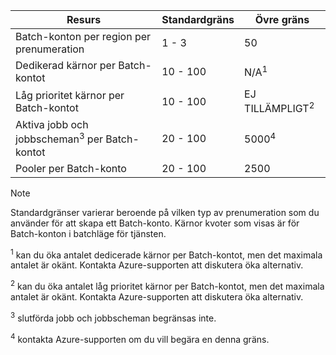 | **Resurs** | **Standardgräns** | **Övre gräns** |
| --- | --- | --- |
| Batch-konton per region per prenumeration | 1 - 3 |50 |
| Dedikerad kärnor per Batch-kontot | 10 - 100 | N/A<sup>1</sup> |
| Låg prioritet kärnor per Batch-kontot | 10 - 100 | EJ TILLÄMPLIGT<sup>2</sup> |
| Aktiva jobb och jobbscheman<sup>3</sup> per Batch-kontot | 20 - 100 | 5000<sup>4</sup> |
| Pooler per Batch-konto | 20 - 100 | 2500 |

> [!NOTE]
> Standardgränser varierar beroende på vilken typ av prenumeration som du använder för att skapa ett Batch-konto. Kärnor kvoter som visas är för Batch-konton i batchläge för tjänsten.

<sup>1</sup> kan du öka antalet dedicerade kärnor per Batch-kontot, men det maximala antalet är okänt. Kontakta Azure-supporten att diskutera öka alternativ.

<sup>2</sup> kan du öka antalet låg prioritet kärnor per Batch-kontot, men det maximala antalet är okänt. Kontakta Azure-supporten att diskutera öka alternativ.

<sup>3</sup> slutförda jobb och jobbscheman begränsas inte.

<sup>4</sup> kontakta Azure-supporten om du vill begära en denna gräns.
